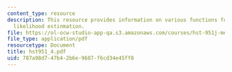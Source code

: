 ```yaml
---
content_type: resource
description: This resource provides information on various functions for maximizing
  likelihood estinmation.
file: https://ol-ocw-studio-app-qa.s3.amazonaws.com/courses/hst-951j-medical-decision-support-fall-2005/787a98d747b42b6e9687f6cd34e45ff8_hst951_4.pdf
file_type: application/pdf
resourcetype: Document
title: hst951_4.pdf
uid: 787a98d7-47b4-2b6e-9687-f6cd34e45ff8
---
```

